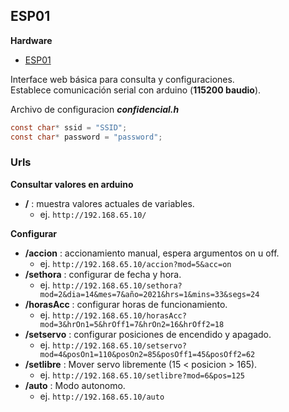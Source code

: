 ## ESP01

**Hardware**
- [ESP01](https://en.wikipedia.org/wiki/ESP8266)

Interface web básica para consulta y configuraciones.  
Establece comunicación serial con arduino (**115200 baudio**).  

Archivo de configuracion ***confidencial.h***  
```c
const char* ssid = "SSID";
const char* password = "password";
```

### Urls
**Consultar valores en arduino**
* **/** : muestra valores actuales de variables.
    - ej. `http://192.168.65.10/`

**Configurar**
* **/accion** : accionamiento manual, espera argumentos on u off.
    - ej. `http://192.168.65.10/accion?mod=5&acc=on`
* **/sethora** : configurar de fecha y hora.
    - ej. `http://192.168.65.10/sethora?mod=2&dia=14&mes=7&año=2021&hrs=1&mins=33&segs=24`
* **/horasAcc** : configurar horas de funcionamiento.
    - ej. `http://192.168.65.10/horasAcc?mod=3&hrOn1=5&hrOff1=7&hrOn2=16&hrOff2=18`
* **/setservo** : configurar posiciones de encendido y apagado.
    - ej. `http://192.168.65.10/setservo?mod=4&posOn1=110&posOn2=85&posOff1=45&posOff2=62`
* **/setlibre** : Mover servo libremente (15 < posicion > 165).
    - ej. `http://192.168.65.10/setlibre?mod=6&pos=125`
* **/auto** : Modo autonomo.
    - ej. `http://192.168.65.10/auto`

